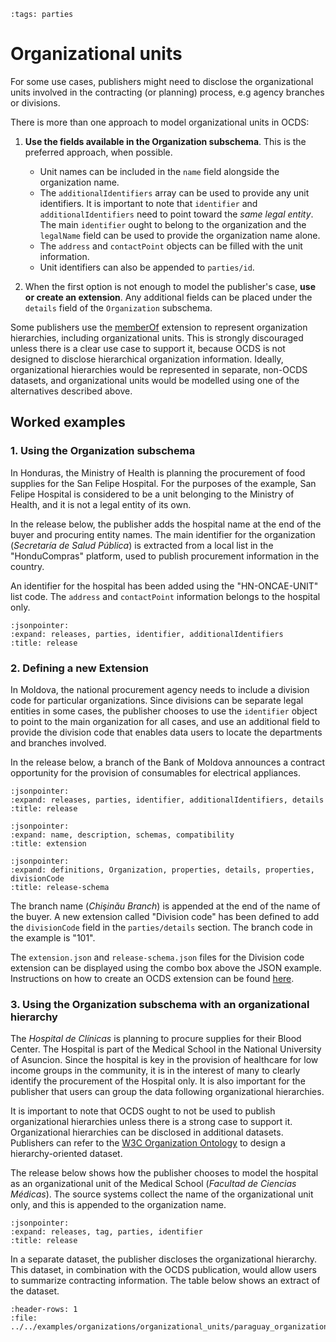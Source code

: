 ```{workedexample} Organizational units
:tags: parties
```

# Organizational units

For some use cases, publishers might need to disclose the organizational units involved in the contracting (or planning) process, e.g agency branches or divisions.

There is more than one approach to model organizational units in OCDS:

1. **Use the fields available in the Organization subschema**. This is the preferred approach, when possible. 

    * Unit names can be included in the `name` field alongside the organization name. 
    * The `additionalIdentifiers` array can be used to provide any unit identifiers. It is important to note that `identifier` and `additionalIdentifiers` need to point toward the *same legal entity*. The main `identifier` ought to belong to the organization and the `legalName` field can be used to provide the organization name alone. 
    * The `address` and `contactPoint` objects can be filled with the unit information. 
    * Unit identifiers can also be appended to `parties/id`.

2. When the first option is not enough to model the publisher's case, **use or create an extension**. Any additional fields can be placed under the `details` field of the `Organization` subschema.

Some publishers use the [memberOf](https://github.com/open-contracting-extensions/ocds_memberOf_extension) extension to represent organization hierarchies, including organizational units. This is strongly discouraged unless there is a clear use case to support it, because OCDS is not designed to disclose hierarchical organization information. Ideally, organizational hierarchies would be represented in separate, non-OCDS datasets, and organizational units would be modelled using one of the alternatives described above. 

## Worked examples

### 1. Using the Organization subschema

In Honduras, the Ministry of Health is planning the procurement of food supplies for the San Felipe Hospital. For the purposes of the example, San Felipe Hospital is considered to be a unit belonging to the Ministry of Health, and it is not a legal entity of its own.

In the release below, the publisher adds the hospital name at the end of the buyer and procuring entity names. The main identifier for the organization (*Secretaría de Salud Pública*) is extracted from a local list in the "HonduCompras" platform, used to publish procurement information in the country.

An identifier for the hospital has been added using the "HN-ONCAE-UNIT" list code. The `address` and `contactPoint` information belongs to the hospital only.

```{jsoninclude} ../../examples/organizations/organizational_units/honduras_organization_identifier_scheme.json
:jsonpointer:
:expand: releases, parties, identifier, additionalIdentifiers
:title: release
```

### 2. Defining a new Extension

In Moldova, the national procurement agency needs to include a division code for particular organizations. Since divisions can be separate legal entities in some cases, the publisher chooses to use the `identifier` object to point to the main organization for all cases, and use an additional field to provide the division code that enables data users to locate the departments and branches involved.

In the release below, a branch of the Bank of Moldova announces a contract opportunity for the provision of consumables for electrical appliances.

```{jsoninclude} ../../examples/organizations/organizational_units/moldova_organization_extension.json
:jsonpointer:
:expand: releases, parties, identifier, additionalIdentifiers, details
:title: release
```

```{jsoninclude} ../../examples/organizations/organizational_units/ocds_divisionCode_extension/extension.json
:jsonpointer:
:expand: name, description, schemas, compatibility
:title: extension
```

```{jsoninclude} ../../examples/organizations/organizational_units/ocds_divisionCode_extension/release-schema.json
:jsonpointer:
:expand: definitions, Organization, properties, details, properties, divisionCode
:title: release-schema
```

The branch name (*Chişinău Branch*) is appended at the end of the name of the buyer. A new extension called "Division code" has been defined to add the `divisionCode` field in the `parties/details` section. The branch code in the example is "101".

The `extension.json` and `release-schema.json` files for the Division code extension can be displayed using the combo box above the JSON example. Instructions on how to create an OCDS extension can be found [here](https://github.com/open-contracting/standard_extension_template).

### 3. Using the Organization subschema with an organizational hierarchy

The *Hospital de Clínicas* is planning to procure supplies for their Blood Center. The Hospital is part of the Medical School in the National University of Asuncion. Since the hospital is key in the provision of healthcare for low income groups in the community, it is in the interest of many to clearly identify the procurement of the Hospital only. It is also important for the publisher that users can group the data following organizational hierarchies.

It is important to note that OCDS ought to not be used to publish organizational hierarchies unless there is a strong case to support it. Organizational hierarchies can be disclosed in additional datasets. Publishers can refer to the [W3C Organization Ontology](https://www.w3.org/TR/vocab-org/) to design a hierarchy-oriented dataset.

The release below shows how the publisher chooses to model the hospital as an organizational unit of the Medical School (*Facultad de Ciencias Médicas*). The source systems collect the name of the organizational unit only, and this is appended to the organization name.

```{jsoninclude} ../../examples/organizations/organizational_units/paraguay_organization_name.json
:jsonpointer:
:expand: releases, tag, parties, identifier
:title: release
```

In a separate dataset, the publisher discloses the organizational hierarchy. This dataset, in combination with the OCDS publication,  would allow users to summarize contracting information. The table below shows an extract of the dataset.

```{csv-table-no-translate}
:header-rows: 1
:file: ../../examples/organizations/organizational_units/paraguay_organizations.csv
```

